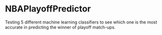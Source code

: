 # NBAPlayoffPredictor
Testing 5 different machine learning classifiers to see which one is the most accurate in predicting the winner of playoff match-ups.
